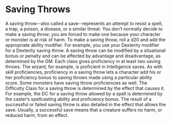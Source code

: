 # Saving Throws
A saving throw--also called a save--represents an attempt to resist a spell, a trap, a poison, a disease, or a similar threat. You don’t normally decide to make a saving throw; you are forced to make one because your character or monster is at risk of harm.
To make a saving throw, roll a d20 and add the appropriate ability modifier. For example, you use your Dexterity modifier for a Dexterity saving throw.
A saving throw can be modified by a situational bonus or penalty and can be affected by advantage and disadvantage, as determined by the GM.
Each class gives proficiency in at least two saving throws. The wizard, for example, is proficient in Intelligence saves. As with skill proficiencies, proficiency in a saving throw lets a character add his or her proficiency bonus to saving throws made using a particular ability score. Some monsters have saving throw proficiencies as well.
The Difficulty Class for a saving throw is determined by the effect that causes it. For example, the DC for a saving throw allowed by a spell is determined by the caster’s spellcasting ability and proficiency bonus.
The result of a successful or failed saving throw is also detailed in the effect that allows the save. Usually, a successful save means that a creature suffers no harm, or reduced harm, from an effect.
